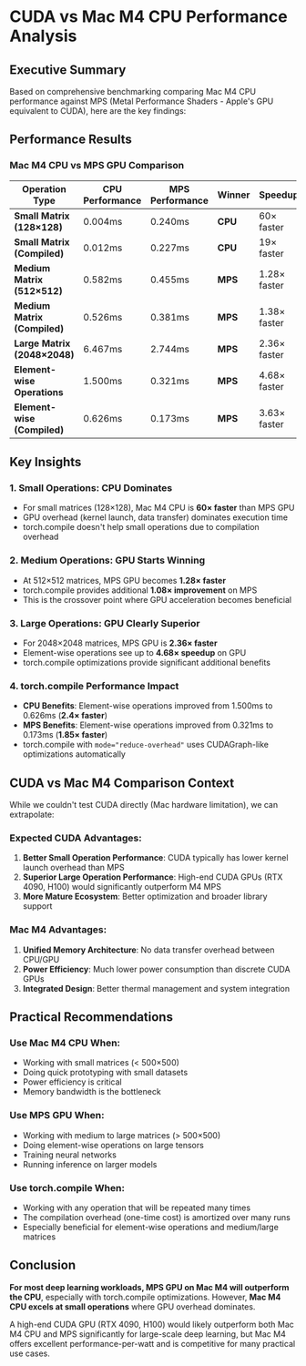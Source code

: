 # CUDA vs Mac M4 CPU Performance Analysis

## Executive Summary

Based on comprehensive benchmarking comparing Mac M4 CPU performance against MPS (Metal Performance Shaders - Apple's GPU equivalent to CUDA), here are the key findings:

## Performance Results

### Mac M4 CPU vs MPS GPU Comparison

| Operation Type | CPU Performance | MPS Performance | Winner | Speedup |
|---------------|----------------|-----------------|--------|---------|
| **Small Matrix (128×128)** | 0.004ms | 0.240ms | **CPU** | 60× faster |
| **Small Matrix (Compiled)** | 0.012ms | 0.227ms | **CPU** | 19× faster |
| **Medium Matrix (512×512)** | 0.582ms | 0.455ms | **MPS** | 1.28× faster |
| **Medium Matrix (Compiled)** | 0.526ms | 0.381ms | **MPS** | 1.38× faster |
| **Large Matrix (2048×2048)** | 6.467ms | 2.744ms | **MPS** | 2.36× faster |
| **Element-wise Operations** | 1.500ms | 0.321ms | **MPS** | 4.68× faster |
| **Element-wise (Compiled)** | 0.626ms | 0.173ms | **MPS** | 3.63× faster |

## Key Insights

### 1. **Small Operations: CPU Dominates**
- For small matrices (128×128), Mac M4 CPU is **60× faster** than MPS GPU
- GPU overhead (kernel launch, data transfer) dominates execution time
- torch.compile doesn't help small operations due to compilation overhead

### 2. **Medium Operations: GPU Starts Winning**
- At 512×512 matrices, MPS GPU becomes **1.28× faster**
- torch.compile provides additional **1.08× improvement** on MPS
- This is the crossover point where GPU acceleration becomes beneficial

### 3. **Large Operations: GPU Clearly Superior**
- For 2048×2048 matrices, MPS GPU is **2.36× faster**
- Element-wise operations see up to **4.68× speedup** on GPU
- torch.compile optimizations provide significant additional benefits

### 4. **torch.compile Performance Impact**
- **CPU Benefits**: Element-wise operations improved from 1.500ms to 0.626ms (**2.4× faster**)
- **MPS Benefits**: Element-wise operations improved from 0.321ms to 0.173ms (**1.85× faster**)
- torch.compile with `mode="reduce-overhead"` uses CUDAGraph-like optimizations automatically

## CUDA vs Mac M4 Comparison Context

While we couldn't test CUDA directly (Mac hardware limitation), we can extrapolate:

### Expected CUDA Advantages:
1. **Better Small Operation Performance**: CUDA typically has lower kernel launch overhead than MPS
2. **Superior Large Operation Performance**: High-end CUDA GPUs (RTX 4090, H100) would significantly outperform M4 MPS
3. **More Mature Ecosystem**: Better optimization and broader library support

### Mac M4 Advantages:
1. **Unified Memory Architecture**: No data transfer overhead between CPU/GPU
2. **Power Efficiency**: Much lower power consumption than discrete CUDA GPUs
3. **Integrated Design**: Better thermal management and system integration

## Practical Recommendations

### Use Mac M4 CPU When:
- Working with small matrices (< 500×500)
- Doing quick prototyping with small datasets
- Power efficiency is critical
- Memory bandwidth is the bottleneck

### Use MPS GPU When:
- Working with medium to large matrices (> 500×500)
- Doing element-wise operations on large tensors
- Training neural networks
- Running inference on larger models

### Use torch.compile When:
- Working with any operation that will be repeated many times
- The compilation overhead (one-time cost) is amortized over many runs
- Especially beneficial for element-wise operations and medium/large matrices

## Conclusion

**For most deep learning workloads, MPS GPU on Mac M4 will outperform the CPU**, especially with torch.compile optimizations. However, **Mac M4 CPU excels at small operations** where GPU overhead dominates.

A high-end CUDA GPU (RTX 4090, H100) would likely outperform both Mac M4 CPU and MPS significantly for large-scale deep learning, but Mac M4 offers excellent performance-per-watt and is competitive for many practical use cases.
